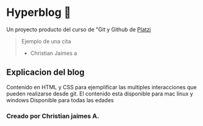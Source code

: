 # Hyperblog 💚
Un proyecto producto del  curso de "Git y Github de [Platzi](https://platzi.com/ "Platzi")
> Ejemplo de una cita 
> -  Christian Jaimes a

## Explicacion del blog
Contenido en HTML y CSS para ejemplificar las multiples interacciones que pueden realizarse desde  git. 
El contenido esta disponible para mac linux y windows
Disponible para todas las edades
### Creado por Christian jaimes A.